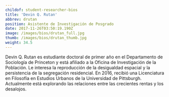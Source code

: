```yaml
---
childof: student-researcher-bios
title: 'Devin Q. Rutan'
abbrev: drutan
position: Asistente de Investigación de Posgrado
date: 2017-11-26T03:50:19.190Z
image: /images/bios/drutan_full.jpg
thumb: /images/bios/drutan_thumb.jpg
weight: 34.5
---
```

Devin Q. Rutan es estudiante doctoral de primer año en el Departamento de Sociología de Princeton y está afiliado a la Oficina de Investigación de la Población. Le interesa la reproducción de la desigualdad espacial y la persistencia de la segregación residencial. En 2016, recibió una Licenciatura en Filosofía en Estudios Urbanos de la Universidad de Pittsburgh. Actualmente está explorando las relaciones entre las crecientes rentas y los desalojos.